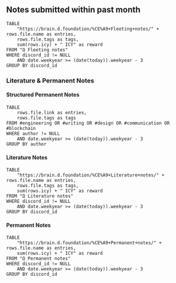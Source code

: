 ## Notes submitted within past month

```dataview
TABLE
	"https://brain.d.foundation/%CE%A9+Fleeting+notes/" + rows.file.name as entries,
	rows.file.tags as tags,
	sum(rows.icy) + " ICY" as reward
FROM "Ω Fleeting notes"
WHERE discord_id != NULL
	AND date.weekyear >= (date(today)).weekyear - 3
GROUP BY discord_id
```

### Literature & Permanent Notes

#### Structured Permanent Notes

```dataview
TABLE
	rows.file.link as entries, 
	rows.file.tags as tags
FROM #engineering OR #writing OR #design OR #communication OR #blockchain
WHERE author != NULL
	AND date.weekyear >= (date(today)).weekyear - 3
GROUP BY author
```

#### Literature Notes
```dataview
TABLE
	"https://brain.d.foundation/%CE%A9+Literature+notes/" + rows.file.name as entries,
	rows.file.tags as tags,
	sum(rows.icy) + " ICY" as reward
FROM "Ω Literature notes"
WHERE discord_id != NULL
	AND date.weekyear >= (date(today)).weekyear - 3
GROUP BY discord_id
```

#### Permanent Notes
```dataview
TABLE
	"https://brain.d.foundation/%CE%A9+Permanent+notes/" + rows.file.name as entries,
	sum(rows.icy) + " ICY" as reward
FROM "Ω Permanent notes"
WHERE discord_id != NULL
	AND date.weekyear >= (date(today)).weekyear - 3
GROUP BY discord_id
```
